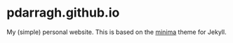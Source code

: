 # pdarragh.github.io

My (simple) personal website. This is based on the [minima](https://github.com/jekyll/minima) theme for Jekyll.
